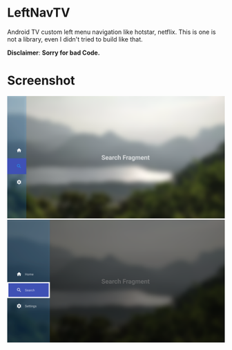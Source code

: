 # LeftNavTV
Android TV custom left menu navigation like hotstar, netflix. This is one is not a library, even I didn't tried to build like that.

**Disclaimer**: **Sorry for bad Code.**

# Screenshot
![](screenshot/search_focus_collapsed.png?raw=true)
![](screenshot/search_focus_expanded.png?raw=true)
